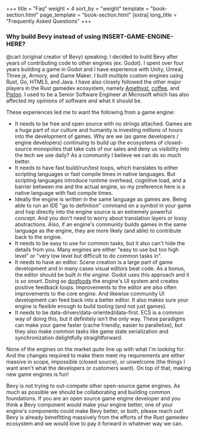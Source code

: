 +++
title = "Faq"
weight = 4
sort_by = "weight"
template = "book-section.html"
page_template = "book-section.html"
[extra]
long_title = "Frequently Asked Questions"
+++

### Why build Bevy instead of using INSERT-GAME-ENGINE-HERE?

@cart (original creator of Bevy) speaking: I decided to build Bevy after years of contributing code to other engines (ex: Godot). I spent over four years building a game in Godot and I have experience with Unity, Unreal, Three.js, Armory, and Game Maker. I built multiple custom engines using Rust, Go, HTML5, and Java. I have also closely followed the other major players in the Rust gamedev ecosystem, namely <a href="https://github.com/amethyst/amethyst" target="_blank">Amethyst</a>, <a href="https://github.com/hecrj/coffee" target="_blank">coffee</a>, and <a href="https://github.com/PistonDevelopers/piston" target="_blank">Piston</a>. I used to be a Senior Software Engineer at Microsoft which has also affected my opinions of software and what it should be.

These experiences led me to want the following from a game engine:

* It needs to be free and open source with no strings attached. Games are a huge part of our culture and humanity is investing _millions_ of hours into the development of games. Why are we (as game developers / engine developers) continuing to build up the ecosystems of closed-source monopolies that take cuts of our sales and deny us visibility into the tech we use daily? As a community I believe we can do so much better.
* It needs to have fast build/run/test loops, which translates to either scripting languages or fast compile times in native languages. But scripting languages introduce runtime overhead, cognitive load, and a barrier between me and the actual engine, so my preference here is a native language with fast compile times. 
* Ideally the engine is written in the same language as games are. Being able to run an IDE "go to definition" command on a symbol in your game and hop directly into the engine source is an extremely powerful concept. And you don't need to worry about translation layers or lossy abstractions. Also, if an engine's community builds games in the same language as the engine, they are more likely (and able) to contribute back to the engine.
* It needs to be easy to use for common tasks, but it also can't hide the details from you. Many engines are either "easy to use but too high level" or "very low level but difficult to do common tasks in".
* It needs to have an editor. Scene creation is a large part of game development and in many cases visual editors beat code. As a bonus, the editor should be built _in the engine_. Godot uses this approach and it is _so smart_. Doing so <a href="https://en.wikipedia.org/wiki/Eating_your_own_dog_food" target="_blank">dogfoods</a> the engine's UI system and creates positive feedback loops. Improvements to the editor are also often improvements to the core engine. And likewise community UI development can feed back into a better editor. It also makes sure your engine is flexible enough to build tooling (and not just games).
* It needs to be data-driven/data-oriented/data-first. ECS is a common way of doing this, but it definitely isn't the only way. These paradigms can make your game faster (cache friendly, easier to parallelize), but they also make common tasks like game state serialization and synchronization delightfully straightforward.

None of the engines on the market _quite_ line up with what I'm looking for. And the changes required to make them meet my requirements are either massive in scope, impossible (closed source), or unwelcome (the things I want aren't what the developers or customers want). On top of that, making new game engines is fun!

Bevy is not trying to out-compete other open-source game engines. As much as possible we should be collaborating and building common foundations. If you are an open source game engine developer and you think a Bevy component would make your engine better, one of your engine's components could make Bevy better, or both, please reach out! Bevy is already benefitting massively from the efforts of the Rust gamedev ecosystem and we would love to pay it forward in whatever way we can.